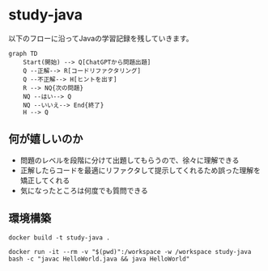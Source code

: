 # study-java
以下のフローに沿ってJavaの学習記録を残していきます。
```mermaid
graph TD
    Start(開始) --> Q[ChatGPTから問題出題]
    Q --正解--> R[コードリファクタリング]
    Q --不正解--> H[ヒントを出す]
    R --> NQ{次の問題}
    NQ --はい--> Q
    NQ --いいえ--> End{終了}
    H --> Q

```

## 何が嬉しいのか
- 問題のレベルを段階に分けて出題してもらうので、徐々に理解できる
- 正解したらコードを最適にリファクタして提示してくれるため誤った理解を矯正してくれる
- 気になったところは何度でも質問できる

## 環境構築

```
docker build -t study-java .
```

```
docker run -it --rm -v "$(pwd)":/workspace -w /workspace study-java bash -c "javac HelloWorld.java && java HelloWorld"
```
